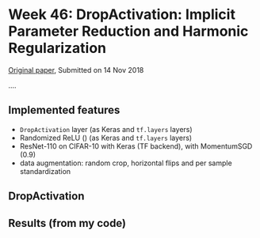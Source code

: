 
# Week 46: DropActivation: Implicit Parameter Reduction and Harmonic Regularization


[Original paper](https://arxiv.org/abs/1811.05850), Submitted on 14 Nov 2018


.... 

## Implemented features
- `DropActivation` layer (as Keras and `tf.layers` layers)
- Randomized ReLU ([]()) (as Keras and `tf.layers` layers)
- ResNet-110 on CIFAR-10 with Keras (TF backend), with MomentumSGD (0.9)
- data augmentation: random crop, horizontal flips and per sample standardization 


## DropActivation 



## Results (from my code)